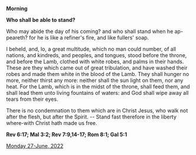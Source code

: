 **Morning**

**Who shall be able to stand?**
 
Who may abide the day of his coming? and who shall stand when he ap-peareth? for he is like a refiner's fire, and like fullers' soap.
 
I beheld, and, lo, a great multitude, which no man could number, of all nations, and kindreds, and peoples, and tongues, stood before the throne, and before the Lamb, clothed with white robes, and palms in their hands. These are they which came out of great tribulation, and have washed their robes and made them white in the blood of the Lamb. They shall hunger no more, neither thirst any more: neither shall the sun light on them, nor any heat. For the Lamb, which is in the midst of the throne, shall feed them, and shall lead them unto living fountains of waters: and God shall wipe away all tears from their eyes.
 
There is no condemnation to them which are in Christ Jesus, who walk not after the flesh, but after the Spirit. -- Stand fast therefore in the liberty where-with Christ hath made us free.  

**Rev 6:17; Mal 3:2; Rev 7:9,14-17; Rom 8:1; Gal 5:1**

[Monday 27-June, 2022](https://t.me/daily_light)
